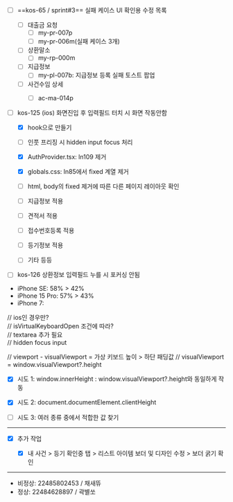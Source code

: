 - [ ] ==kos-65 / sprint#3== 실패 케이스 UI 확인용 수정 목록
	- [ ] 대출금 요청
		- [ ] my-pr-007p
		- [ ] my-pr-006m(실패 케이스 3개)
	- [ ] 상환말소
		- [ ] my-rp-000m
	- [ ] 지급정보
		- [ ] my-pl-007b: 지급정보 등록 실패 토스트 팝업
	- [ ] 사건수임 상세
		- [ ] ac-ma-014p


- [ ] kos-125 (ios) 화면진입 후 입력필드 터치 시 화면 작동안함
	- [x] hook으로 만들기
	- [ ] 인풋 프리징 시 hidden input focus 처리
	- [x] AuthProvider.tsx: ln109 제거
	- [x] globals.css: ln85에서 fixed 계열 제거
	- [ ] html, body의 fixed 제거에 따른 다른 페이지 레이아웃 확인
	- [ ] 지급정보 적용
	- [ ] 견적서 적용
	- [ ] 접수번호등록 적용
	- [ ] 등기정보 적용
	- [ ] 기타 등등
	

- [ ] kos-126 상환정보 입력필드 누를 시 포커싱 안됨


- iPhone SE: 58% > 42%
- iPhone 15 Pro: 57% > 43%
- iPhone 7: 

// ios인 경우만?  
// isVirtualKeyboardOpen 조건에 따라?  
// textarea 추가 필요  
// hidden focus input

// viewport - visualViewport = 가상 키보드 높이 > 하단 패딩값
// visualViewport = window.visualViewport?.height
- [x] 시도 1:  window.innerHeight : window.visualViewport?.height와 동일하게 작동
- [x] 시도 2: document.documentElement.clientHeight
- [ ] 시도 3: 여러 종류 중에서 적합한 값 찾기





















***



- [x] 추가 작업
	- [x] 내 사건 > 등기 확인중 탭 > 리스트 아이템 보더 및 디자인 수정 > 보더 굵기 확인


***

- 비정상: 22485802453 / 채새뜌
- 정상: 22484628897 / 곽별쏘








